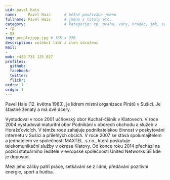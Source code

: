 ```yaml
---
uid: pavel.hais
name:     Pavel Hais      # běžně používáné jméno
fullname: Pavel Hais      # jméno s tituly etc.
category:                 # kategorie: rp, praha, vary, hradec, jmk, senat
- rp
- ga
img: people/ppp.jpg # 165 x 220
description: volební lídr a člen sdružení
mail:
- 
mob: +420 731 125 027
profiles:
  github:
  facebook:
  twitter:
  flickr:
ordrp: 1
ordga: 1
---
```


Pavel Hais (12. května 1983), je lídrem místní organizace Pirátů v Sušici. Je šťastně ženatý a má dvě dcery.

Vystudoval v roce 2001 učňovský obor Kuchař-číšník v Klatovech. V roce 2004 vystudoval maturitní obor Podnikání v oborech obchodu a služeb v Horažďovicích. V témže roce zahajuje podnikatelskou činnost v poskytování internetu v Sušici a přilehlých obcích. V roce 2007 se stává spolumajitelem a jednatelem ve společnosti MAXTEL .s.r.o., která poskytuje telekomunikační služby v okrese Klatovy. Od konce roku 2014 přechází na pozicí statuárního ředitele v evropské společnosti United Networks SE kde je doposud.

Mezi jeho záliby patří práce, setkávání se z lidmi, předávání pozitivní energie, sport a hudba.
